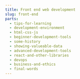 ```yaml
---
title: Front end web development
slug: front-end
parts:
  - tips-for-learning
  - development-environment
  - html-css-js
  - beginner-development-tools
  - some-history
  - showing-valueable-data
  - advanced-development-tools
  - react-and-other-libraries
  - devops
  - business-and-ethics
  - final-words
---
```

